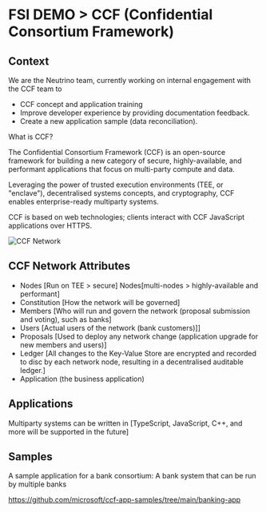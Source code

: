 # FSI DEMO > CCF (Confidential Consortium Framework)

## Context

We are the Neutrino team, currently working on internal engagement with the CCF team to
- CCF concept and application training
- Improve developer experience by providing documentation feedback.
- Create a new application sample (data reconciliation).

What is CCF?

The Confidential Consortium Framework (CCF) is an open-source framework for building a new category of secure, highly-available, and performant applications that focus on multi-party compute and data.

Leveraging the power of trusted execution environments (TEE, or "enclave"), decentralised systems concepts, and cryptography, CCF enables enterprise-ready multiparty systems.

CCF is based on web technologies; clients interact with CCF JavaScript applications over HTTPS.

![CCF Network](https://microsoft.github.io/CCF/main/_images/about-ccf.png)


## CCF Network Attributes

- Nodes [Run on TEE > secure] Nodes[multi-nodes > highly-available and performant]
- Constitution [How the network will be governed]
- Members [Who will run and govern the network (proposal submission and voting), such as banks]
- Users [Actual users of the network (bank customers)]]
- Proposals [Used to deploy any network change (application upgrade for new members and users)]
- Ledger [All changes to the Key-Value Store are encrypted and recorded to disc by each network node, resulting in a decentralised auditable ledger.]
- Application (the business application)

## Applications

Multiparty systems can be written in [TypeScript, JavaScript, C++, and more will be supported in the future]

## Samples

A sample application for a bank consortium: A bank system that can be run by multiple banks

https://github.com/microsoft/ccf-app-samples/tree/main/banking-app
